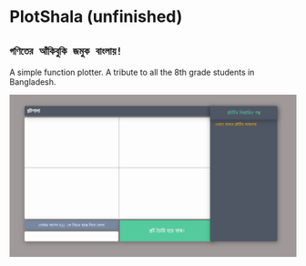 # PlotShala (unfinished) #
` গণিতের আঁকিবুকি জমুক বাংলায়!  `
---
A simple function plotter. A tribute to all the 8th grade students in Bangladesh.

![Image of PlotShala](https://raw.githubusercontent.com/galibhassan/PlotShala/mobileVersion/PreviewPlotShala01.JPG)